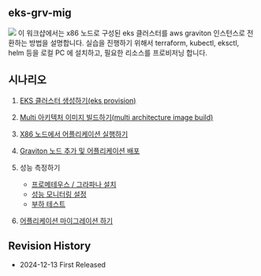 ## eks-grv-mig ## 
![](https://github.com/gnosia93/eks-grv-mig/blob/main/tutorial/images/ws-archi-1.png)
이 워크샵에서는 x86 노드로 구성된 eks 클러스터를 aws graviton 인스턴스로 전환하는 방법을 설명합니다. 실습을 진행하기 위해서 terraform, kubectl, eksctl, helm 등을 로컬 PC 에 설치하고, 필요한 리소스를 프로비저닝 합니다. 

## 시나리오 ##

1. [EKS 클러스터 생성하기(eks provision)](https://github.com/gnosia93/eks-grv-mig/blob/main/tutorial/1.infra.md)

2. [Multi 아키텍처 이미지 빌드하기(multi architecture image build)](https://github.com/gnosia93/eks-grv-mig/blob/main/tutorial/2.multi-arch-image.md)

3. [X86 노드에서 어플리케이션 실행하기](https://github.com/gnosia93/eks-grv-mig/blob/main/tutorial/3.x86-app.md)
       
4. [Graviton 노드 추가 및 어플리케이션 배포](https://github.com/gnosia93/eks-grv-mig/blob/main/tutorial/4.graviton-nodegroup.md)
   
5. 성능 측정하기
   
    - [프로메테우스 / 그라파나 설치](https://github.com/gnosia93/eks-grv-adp/blob/main/tutorial/6.perf-prometheus.md)
    - [성능 모니터링 설정](https://github.com/gnosia93/eks-grv-mig/blob/main/tutorial/6.perf-mon.md)
    - [부하 테스트](https://github.com/gnosia93/eks-grv-mig/blob/main/tutorial/6.perf-ab.md)

6. [어플리케이션 마이그레이션 하기](https://github.com/gnosia93/eks-grv-mig/blob/main/tutorial/7.app-mig.md)

## Revision History ##
* 2024-12-13 First Released
